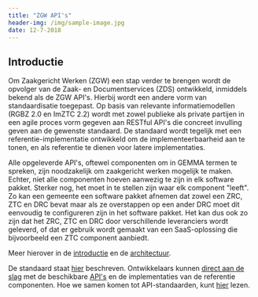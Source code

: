 ```yaml
---
title: "ZGW API's"
header-img: /img/sample-image.jpg
date: 12-7-2018
---
```


## Introductie

Om Zaakgericht Werken (ZGW) een stap verder te brengen wordt de opvolger van de
Zaak- en Documentservices (ZDS) ontwikkeld, inmiddels bekend als de ZGW API's. 
Hierbij wordt een andere vorm van standaardisatie toegepast. Op basis van 
relevante informatiemodellen (RGBZ 2.0 en ImZTC 2.2) wordt met zowel publieke 
als private partijen in een agile  proces vorm gegeven aan RESTful API's die 
concreet invulling geven aan de gewenste standaard. De standaard wordt tegelijk 
met een referentie-implementatie ontwikkeld om de implementeerbaarheid aan te 
tonen, en als referentie te dienen voor latere implementaties.

Alle opgeleverde API's, oftewel componenten om in GEMMA termen te spreken, zijn noodzakelijk om zaakgericht werken mogelijk te maken. 
Echter, niet alle componenten hoeven aanwezig te zijn in elk software pakket. 
Sterker nog, het moet in te stellen zijn waar elk component "leeft". Zo kan een 
gemeente een software pakket afnemen dat zowel een ZRC, ZTC en DRC bevat maar 
als ze overstappen op een ander DRC moet dit eenvoudig te configureren zijn in 
het software pakket. Het kan dus ook zo zijn dat het ZRC, ZTC en DRC door 
verschillende leveranciers wordt geleverd, of dat er gebruik wordt gemaakt van 
een SaaS-oplossing die bijvoorbeeld een ZTC component aanbiedt.

Meer hierover in de [introductie](introductie/index) en de [architectuur](architectuur/index).

De standaard staat [hier](/standaard/standaard) beschreven. Ontwikkelaars kunnen [direct aan de slag](ontwikkelaars/aan-de-slag) met de beschikbare 
[API's](standaard/apis/index) en de implementaties van de referentie componenten. Hoe we samen komen tot API-standaarden, kunt [hier](community/bijdragen) lezen.
